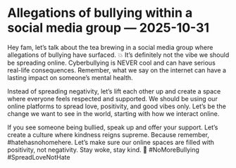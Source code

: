 # Allegations of bullying within a social media group — 2025-10-31

Hey fam, let’s talk about the tea brewing in a social media group where allegations of bullying have surfaced. 💥 It’s definitely not the vibe we should be spreading online. Cyberbullying is NEVER cool and can have serious real-life consequences. Remember, what we say on the internet can have a lasting impact on someone’s mental health.

Instead of spreading negativity, let’s lift each other up and create a space where everyone feels respected and supported. We should be using our online platforms to spread love, positivity, and good vibes only. Let’s be the change we want to see in the world, starting with how we interact online.

If you see someone being bullied, speak up and offer your support. Let’s create a culture where kindness reigns supreme. Because remember, #hatehasnohomehere. Let’s make sure our online spaces are filled with positivity, not negativity. Stay woke, stay kind. 🌟 #NoMoreBullying #SpreadLoveNotHate